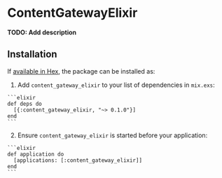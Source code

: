 # ContentGatewayElixir

**TODO: Add description**

## Installation

If [available in Hex](https://hex.pm/docs/publish), the package can be installed as:

  1. Add `content_gateway_elixir` to your list of dependencies in `mix.exs`:

    ```elixir
    def deps do
      [{:content_gateway_elixir, "~> 0.1.0"}]
    end
    ```

  2. Ensure `content_gateway_elixir` is started before your application:

    ```elixir
    def application do
      [applications: [:content_gateway_elixir]]
    end
    ```

